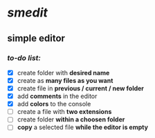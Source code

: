 # *smedit*
## **simple editor**

### **_to-do list:_**
- [x] create folder with **desired name**
- [x] create as **many files as you want**
- [x] create file in **previous / current / new folder**
- [x] add **comments** in the editor
- [x] add **colors** to the console
- [ ] create a file with **two extensions**
- [ ] create folder **within a choosen folder**
- [ ] **copy** a selected file **while the editor is empty**

